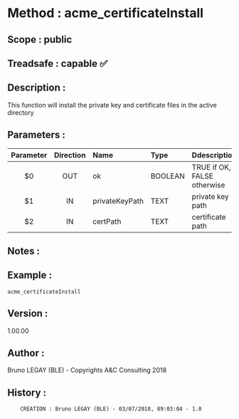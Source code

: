 ﻿# **Method :** acme_certificateInstall## **Scope :** public## **Treadsafe :** capable ✅ ## **Description :** This function will install the private key and certificate files in the active directory## **Parameters :** | Parameter | Direction | Name | Type | Ddescription | |:----:|:----:|:----|:----|:----| | $0 | OUT | ok | BOOLEAN | TRUE if OK, FALSE otherwise | | $1 | IN | privateKeyPath | TEXT | private key path | | $2 | IN | certPath | TEXT | certificate path | ## **Notes :** ## **Example :** ```acme_certificateInstall```## **Version :** 1.00.00## **Author :** Bruno LEGAY (BLE) - Copyrights A&C Consulting 2018## **History :**          CREATION : Bruno LEGAY (BLE) - 03/07/2018, 09:03:04 - 1.0